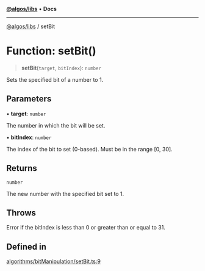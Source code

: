 [**@algos/libs**](../README.md) • **Docs**

***

[@algos/libs](../globals.md) / setBit

# Function: setBit()

> **setBit**(`target`, `bitIndex`): `number`

Sets the specified bit of a number to 1.

## Parameters

• **target**: `number`

The number in which the bit will be set.

• **bitIndex**: `number`

The index of the bit to set (0-based). Must be in the range [0, 30].

## Returns

`number`

The new number with the specified bit set to 1.

## Throws

Error if the bitIndex is less than 0 or greater than or equal to 31.

## Defined in

[algorithms/bitManipulation/setBit.ts:9](https://github.com/vladbasin/algos/blob/fda865971d7b618faddb3d2c9e423105a63674ca/libs/algos/src/lib/algorithms/bitManipulation/setBit.ts#L9)
